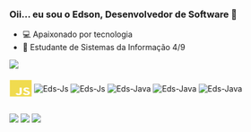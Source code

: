 ### Oii... eu sou o Edson, Desenvolvedor de Software 🦆
- 💻 Apaixonado por tecnologia
- 📓 Estudante de Sistemas da Informação 4/9


<div>
  <img height="180em" src="https://github-readme-stats.vercel.app/api/top-langs/?username=edskelvin&layout=compact&langs_count=7&theme=midnight-purple"/>
</div>

<div style="display: inline_block"><br>
  <img align="center" alt="Eds-Js" height="30" width="40" src="https://raw.githubusercontent.com/devicons/devicon/master/icons/javascript/javascript-plain.svg">
  <img align="center" alt="Eds-Js" height="30" width="40" src="https://cdn.jsdelivr.net/gh/devicons/devicon/icons/react/react-original.svg" />
  <img align="center" alt="Eds-Js" height="30" width="40" src="https://cdn.jsdelivr.net/gh/devicons/devicon/icons/nodejs/nodejs-original.svg" />
  <img align="center" alt="Eds-Java" height="30" width="40" src="https://cdn.jsdelivr.net/gh/devicons/devicon/icons/linux/linux-original.svg">
  <img align="center" alt="Eds-Java" height="30" width="40" src="https://cdn.jsdelivr.net/gh/devicons/devicon/icons/git/git-original.svg">
  <img align="center" alt="Eds-Java" height="30" width="40" src="https://cdn.jsdelivr.net/gh/devicons/devicon/icons/mysql/mysql-original-wordmark.svg" />
</div>

##

<div> 
 <a href="www.linkedin.com/in/edsonlaurindo" target="_blank"><img src="https://img.shields.io/badge/-LinkedIn-%230077B5?style=for-the-badge&logo=linkedin&logoColor=white" target="_blank"></a> 
  <a target="_blank"><img src="https://img.shields.io/badge/Spotify-1ED760?&style=for-the-badge&logo=spotify&logoColor=white target="_blank">
  <a target="_blank"><img src="https://img.shields.io/badge/Notion-000000?style=for-the-badge&logo=notion&logoColor=white">
</a> 



